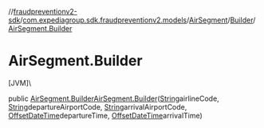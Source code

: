 //[fraudpreventionv2-sdk](../../../../index.md)/[com.expediagroup.sdk.fraudpreventionv2.models](../../index.md)/[AirSegment](../index.md)/[Builder](index.md)/[AirSegment.Builder](-air-segment.-builder.md)

# AirSegment.Builder

[JVM]\

public [AirSegment.Builder](index.md)[AirSegment.Builder](-air-segment.-builder.md)([String](https://docs.oracle.com/javase/8/docs/api/java/lang/String.html)airlineCode, [String](https://docs.oracle.com/javase/8/docs/api/java/lang/String.html)departureAirportCode, [String](https://docs.oracle.com/javase/8/docs/api/java/lang/String.html)arrivalAirportCode, [OffsetDateTime](https://docs.oracle.com/javase/8/docs/api/java/time/OffsetDateTime.html)departureTime, [OffsetDateTime](https://docs.oracle.com/javase/8/docs/api/java/time/OffsetDateTime.html)arrivalTime)
